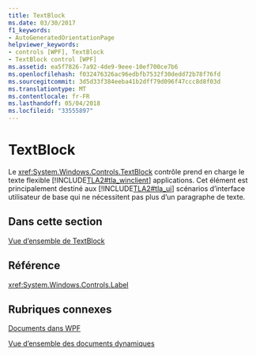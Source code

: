 ```yaml
---
title: TextBlock
ms.date: 03/30/2017
f1_keywords:
- AutoGeneratedOrientationPage
helpviewer_keywords:
- controls [WPF], TextBlock
- TextBlock control [WPF]
ms.assetid: ea5f7826-7a92-4de9-9eee-10ef700ce7b6
ms.openlocfilehash: f032476326ac96edbfb7532f30dedd72b78f76fd
ms.sourcegitcommit: 3d5d33f384eeba41b2dff79d096f47ccc8d8f03d
ms.translationtype: MT
ms.contentlocale: fr-FR
ms.lasthandoff: 05/04/2018
ms.locfileid: "33555897"
---
```

# <a name="textblock"></a>TextBlock
Le <xref:System.Windows.Controls.TextBlock> contrôle prend en charge le texte flexible [!INCLUDE[TLA2#tla_winclient](../../../../includes/tla2sharptla-winclient-md.md)] applications. Cet élément est principalement destiné aux [!INCLUDE[TLA2#tla_ui](../../../../includes/tla2sharptla-ui-md.md)] scénarios d’interface utilisateur de base qui ne nécessitent pas plus d’un paragraphe de texte.  
  
## <a name="in-this-section"></a>Dans cette section  
 [Vue d’ensemble de TextBlock](../../../../docs/framework/wpf/controls/textblock-overview.md)  
  
## <a name="reference"></a>Référence  
 <xref:System.Windows.Controls.Label>  
  
## <a name="related-sections"></a>Rubriques connexes  
 [Documents dans WPF](../../../../docs/framework/wpf/advanced/documents-in-wpf.md)  
  
 [Vue d’ensemble des documents dynamiques](../../../../docs/framework/wpf/advanced/flow-document-overview.md)
